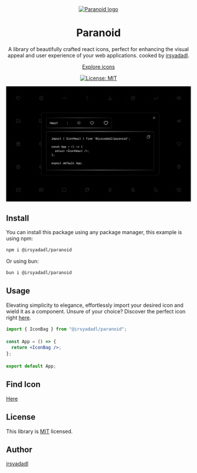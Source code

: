 <br/>
<br/>

<p align="center">
  <a href="https://paranoid.irsyad.co">
    <img src="https://paranoid.irsyad.co/icon.png" alt="Paranoid logo" width="72" height="72">
  </a>
</p>
<h1 align="center">Paranoid</h1>

<div align="center">

A library of beautifully crafted react icons,
perfect for enhancing the visual appeal and user
experience of your web applications.
cooked by [irsyadadl](https://parsinta.com/@irsyadadl).

</div>

<p align="center">
  <a href="https://paranoid.irsyad.co">Explore icons</a>
</p>

<div align="center">

[![License: MIT](https://img.shields.io/badge/License-MIT-yellow.svg)](https://opensource.org/licenses/MIT)

</div>

[![@irsyadadl/paranoid](preview.jpg)]()

## Install

You can install this package using any package manager, this example is using npm:

```bash
npm i @irsyadadl/paranoid
```

Or using bun:

```bash
bun i @irsyadadl/paranoid
```

## Usage

Elevating simplicity to elegance, effortlessly import your desired icon and wield it as a component. Unsure of your choice? Discover the perfect icon right [here](https://paranoid.irsyad.co).

```jsx
import { IconBag } from "@irsyadadl/paranoid";

const App = () => {
  return <IconBag />;
};

export default App;
```

## Find Icon

[Here](https://paranoid.irsyad.co)

## License

This library is [MIT](https://github.com/irsyadadl/paranoid/blob/master/LICENSE) licensed.

## Author

[irsyadadl](https://x.com/irsyadadl)
